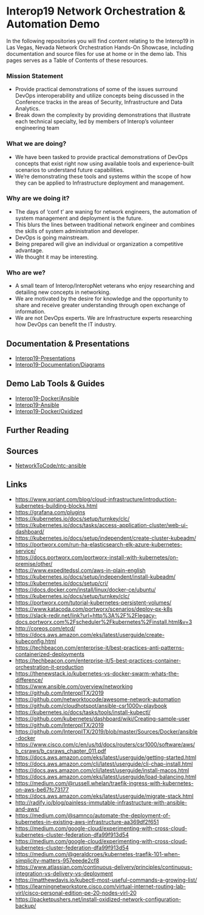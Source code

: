 # Interop19 Network Orchestration & Automation Demo
In the following repositories you will find content relating to the Interop19 in Las Vegas, Nevada Network Orchestration Hands-On Showcase, including documentation and source files for use at home or in the demo lab.  This pages serves as a Table of Contents of these resources.

### Mission Statement
- Provide practical demonstrations of some of the issues surround DevOps interoperability and utilize concepts being discussed in the Conference tracks in the areas of Security, Infrastructure and Data Analytics.
- Break down the complexity by providing demonstrations that illustrate each technical specialty, led by members of Interop’s volunteer engineering team

### What we are doing?
- We have been tasked to provide practical demonstrations of DevOps concepts that exist right now using available tools and experience-built scenarios to understand future capabilities.
- We’re demonstrating these tools and systems within the scope of how they can be applied to Infrastructure deployment and management.

### Why are we doing it?
- The days of ‘conf t’ are waning for network engineers, the automation of system management and deployment is the future.
- This blurs the lines between traditional network engineer and combines the skills of system administration and developer.
- DevOps is going mainstream.
- Being prepared will give an individual or organization a competitive advantage.
- We thought it may be interesting.

### Who are we?
- A small team of Interop/InteropNet veterans who enjoy researching and detailing new concepts in networking.
- We are motivated by the desire for knowledge and the opportunity to share and receive greater understanding through open exchange of information.
- We are not DevOps experts.  We are Infrastructure experts researching how DevOps can benefit the IT industry.


## Documentation & Presentations
- [Interop19-Presentations](https://github.com/InteropDemo/interop19-presentations "Interop19 Presentations")
- [Interop19-Documentation/Diagrams](https://github.com/InteropDemo/interop19-documentation/tree/master/Diagrams "Interop19 Diagrams")

## Demo Lab Tools & Guides
- [Interop19-Docker/Ansible](https://github.com/InteropDemo/interop19-docker/tree/origin/master/ansible "Interop19 Ansible Docker")
- [Interop19-Ansible](https://github.com/InteropDemo/interop19-ansible "Interop19 Ansible Files")
- [Interop19-Docker/Oxidized](https://github.com/InteropDemo/interop19-docker/tree/origin/master/oxidized "Interop19 Oxidized Docker")

## Further Reading



## Sources
- [NetworkToCode/ntc-ansible](https://github.com/networktocode/ntc-ansible "Network To Code Ansible")

## Links
- https://www.xoriant.com/blog/cloud-infrastructure/introduction-kubernetes-building-blocks.html
- https://grafana.com/plugins
- https://kubernetes.io/docs/setup/turnkey/clc/
- https://kubernetes.io/docs/tasks/access-application-cluster/web-ui-dashboard/
- https://kubernetes.io/docs/setup/independent/create-cluster-kubeadm/
- https://portworx.com/run-ha-elasticsearch-elk-azure-kubernetes-service/
- https://docs.portworx.com/portworx-install-with-kubernetes/on-premise/other/
- https://www.expeditedssl.com/aws-in-plain-english
- https://kubernetes.io/docs/setup/independent/install-kubeadm/
- https://kubernetes.io/docs/setup/cri/
- https://docs.docker.com/install/linux/docker-ce/ubuntu/
- https://kubernetes.io/docs/setup/turnkey/clc/
- https://portworx.com/tutorial-kubernetes-persistent-volumes/
- https://www.katacoda.com/portworx/scenarios/deploy-px-k8s
- https://slack-redir.net/link?url=http%3A%2F%2Flegacy-docs.portworx.com%2Fscheduler%2Fkubernetes%2Finstall.html&v=3
- http://coreos.com/etcd/
- https://docs.aws.amazon.com/eks/latest/userguide/create-kubeconfig.html
- https://techbeacon.com/enterprise-it/best-practices-anti-patterns-containerized-deployments
- https://techbeacon.com/enterprise-it/5-best-practices-container-orchestration-it-production
- https://thenewstack.io/kubernetes-vs-docker-swarm-whats-the-difference/
- https://www.ansible.com/overview/networking
- https://github.com/InteropITX/2019
- https://github.com/networktocode/awesome-network-automation
- https://github.com/cloudhotspot/ansible-csr1000v-playbook
- https://kubernetes.io/docs/tasks/tools/install-kubectl/
- https://github.com/kubernetes/dashboard/wiki/Creating-sample-user
- https://github.com/InteropITX/2019
- https://github.com/InteropITX/2019/blob/master/Sources/Docker/ansible-docker
- https://www.cisco.com/c/en/us/td/docs/routers/csr1000/software/aws/b_csraws/b_csraws_chapter_011.pdf
- https://docs.aws.amazon.com/eks/latest/userguide/getting-started.html
- https://docs.aws.amazon.com/cli/latest/userguide/cli-chap-install.html
- https://docs.aws.amazon.com/cli/latest/userguide/install-macos.html
- https://docs.aws.amazon.com/eks/latest/userguide/load-balancing.html
- https://medium.com/@russell.whelan/traefik-ingress-with-kubernetes-on-aws-be67fc73177
- https://docs.aws.amazon.com/eks/latest/userguide/migrate-stack.html
- http://radify.io/blog/painless-immutable-infrastructure-with-ansible-and-aws/
- https://medium.com/@samnco/automate-the-deployment-of-kubernetes-in-existing-aws-infrastructure-aa369df2f651
- https://medium.com/google-cloud/experimenting-with-cross-cloud-kubernetes-cluster-federation-dfa99f913d54
- https://medium.com/google-cloud/experimenting-with-cross-cloud-kubernetes-cluster-federation-dfa99f913d54
- https://medium.com/@geraldcroes/kubernetes-traefik-101-when-simplicity-matters-957eeede2cf8
- https://www.atlassian.com/continuous-delivery/principles/continuous-integration-vs-delivery-vs-deployment
- https://matthewdavis.io/kubectl-most-useful-commands-a-growing-list/
- https://learningnetworkstore.cisco.com/virtual-internet-routing-lab-virl/cisco-personal-edition-pe-20-nodes-virl-20
- https://packetpushers.net/install-oxidized-network-configuration-backup/
